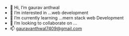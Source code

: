 - 👋 Hi, I’m gaurav anthwal
- 👀 I’m interested in ...web development
- 🌱 I’m currently learning ...mern stack web Development
- 💞️ I’m looking to collaborate on ...
- 📫 gauravanthwal7409@gmail.com

<!---
gauravanthwal/gauravanthwal is a ✨ special ✨ repository because its `README.md` (this file) appears on your GitHub profile.
You can click the Preview link to take a look at your changes.
--->
